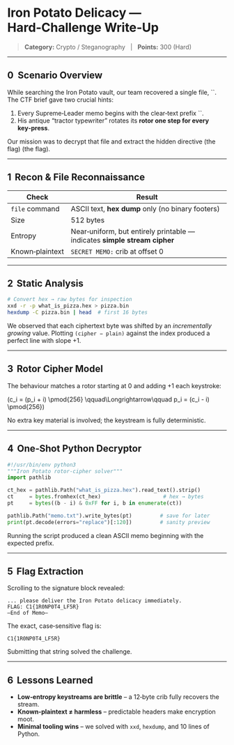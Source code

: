 # Iron Potato Delicacy — Hard‑Challenge Write‑Up

> **Category:** Crypto / Steganography   |   **Points:** 300 (Hard)

---

## 0  Scenario Overview

While searching the Iron Potato vault, our team recovered a single file, \`\`.\
The CTF brief gave two crucial hints:

1. Every Supreme‑Leader memo begins with the clear‑text prefix \`\`.
2. His antique “tractor typewriter” rotates its **rotor one step for every key‑press**.

Our mission was to decrypt that file and extract the hidden directive (the flag) (the flag).

---

## 1  Recon & File Reconnaissance

| Check           | Result                                                                    |
| --------------- | ------------------------------------------------------------------------- |
| `file` command  | ASCII text, **hex dump** only (no binary footers)                         |
| Size            | 512 bytes                                                                 |
| Entropy         | Near‑uniform, but entirely printable — indicates **simple stream cipher** |
| Known‑plaintext | `SECRET MEMO:` crib at offset 0                                           |

---

## 2  Static Analysis

```bash
# Convert hex → raw bytes for inspection
xxd -r -p what_is_pizza.hex > pizza.bin
hexdump -C pizza.bin | head  # first 16 bytes
```

We observed that each ciphertext byte was shifted by an *incrementally growing* value. Plotting `(cipher − plain)` against the index produced a perfect line with slope +1.

---

## 3  Rotor Cipher Model

The behaviour matches a rotor starting at 0 and adding +1 each keystroke:

\(c_i = (p_i + i) \pmod{256} \qquad\Longrightarrow\qquad p_i = (c_i - i) \pmod{256}\)

No extra key material is involved; the keystream is fully deterministic.

---

## 4  One‑Shot Python Decryptor

```python
#!/usr/bin/env python3
"""Iron Potato rotor‑cipher solver"""
import pathlib

ct_hex = pathlib.Path("what_is_pizza.hex").read_text().strip()
ct     = bytes.fromhex(ct_hex)                    # hex → bytes
pt     = bytes((b - i) & 0xFF for i, b in enumerate(ct))

pathlib.Path("memo.txt").write_bytes(pt)         # save for later
print(pt.decode(errors="replace")[:120])         # sanity preview
```

Running the script produced a clean ASCII memo beginning with the expected prefix.

---

## 5  Flag Extraction

Scrolling to the signature block revealed:

```
... please deliver the Iron Potato delicacy immediately.
FLAG: C1{1R0NP0T4_LF5R}
—End of Memo—
```

The exact, case‑sensitive flag is:

```text
C1{1R0NP0T4_LF5R}
```

Submitting that string solved the challenge.

---

## 6  Lessons Learned

- **Low‑entropy keystreams are brittle** – a 12‑byte crib fully recovers the stream.
- **Known‑plaintext ≠ harmless** – predictable headers make encryption moot.
- **Minimal tooling wins** – we solved with `xxd`, `hexdump`, and 10 lines of Python.

